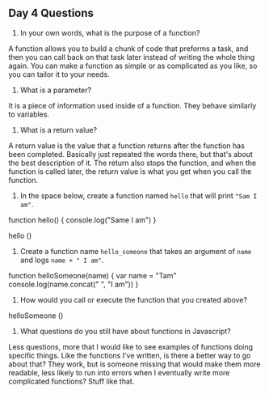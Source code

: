 ## Day 4 Questions

1. In your own words, what is the purpose of a function?

A function allows you to build a chunk of code that preforms a task, and then you can call back on that task later instead of writing the whole thing again. You can make a function as simple or as complicated as you like, so you can tailor it to your needs.

1. What is a parameter?

It is a piece of information used inside of a function. They behave similarly to variables.

1. What is a return value?

A return value is the value that a function returns after the function has been completed. Basically just repeated the words there, but that's about the best description of it. The return also stops the function, and when the function is called later, the return value is what you get when you call the function.

1. In the space below, create a function named `hello` that will print `"Sam I am"`.

function hello() {
  console.log("Same I am")
}

hello ()

1. Create a function name `hello_someone` that takes an argument of `name` and logs `name + " I am"`.

function helloSomeone(name) {
  var name = "Tam"
  console.log(name.concat(" ", "I am"))
}

1. How would you call or execute the function that you created above?

helloSomeone ()

1. What questions do you still have about functions in Javascript?

Less questions, more that I would like to see examples of functions doing specific things. Like the functions I've written, is there a better way to go about that? They work, but is someone missing that would make them more readable, less likely to run into errors when I eventually write more complicated functions? Stuff like that.
